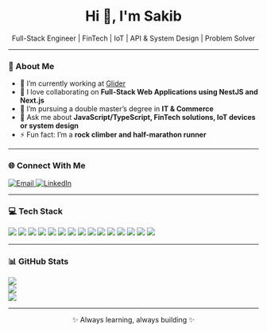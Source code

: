 <h1 align="center">Hi 👋, I'm Sakib</h1>

<p align="center">
Full-Stack Engineer | FinTech | IoT | API & System Design | Problem Solver
</p>

---

### 🚀 About Me

- 🔭 I’m currently working at [Glider](https://www.gliderpay.com/)
- 👯 I love collaborating on **Full-Stack Web Applications using NestJS and Next.js**
- 🌱 I’m pursuing a double master’s degree in **IT & Commerce**
- 💬 Ask me about **JavaScript/TypeScript, FinTech solutions, IoT devices or system design**
- ⚡ Fun fact: I’m a **rock climber and half-marathon runner**

---

### 🌐 Connect With Me

<p>
  <a href="mailto:m.r.sakib@outlook.com">
    <img src="https://img.shields.io/badge/Email-D14836?style=for-the-badge&logo=gmail&logoColor=white" alt="Email">
  </a>
  <a href="https://www.linkedin.com/in/mrsakib94/">
    <img src="https://img.shields.io/badge/LinkedIn-0077B5?style=for-the-badge&logo=linkedin&logoColor=white" alt="LinkedIn">
  </a>
</p>

---

### 💻 Tech Stack

<p>
  <img src="https://img.shields.io/badge/TypeScript-3178C6?style=for-the-badge&logo=typescript&logoColor=white"/>
  <img src="https://img.shields.io/badge/JavaScript-F7DF1E?style=for-the-badge&logo=javascript&logoColor=black"/>
  <img src="https://img.shields.io/badge/Next.js-000000?style=for-the-badge&logo=next.js&logoColor=white"/>
  <img src="https://img.shields.io/badge/NestJS-E0234E?style=for-the-badge&logo=nestjs&logoColor=white"/>
  <img src="https://img.shields.io/badge/React-20232A?style=for-the-badge&logo=react&logoColor=61DAFB"/>
  <img src="https://img.shields.io/badge/Node.js-339933?style=for-the-badge&logo=node.js&logoColor=white"/>
  <img src="https://img.shields.io/badge/Express.js-404D59?style=for-the-badge&logo=express&logoColor=white"/>
  <img src="https://img.shields.io/badge/AWS-FF9900?style=for-the-badge&logo=amazonaws&logoColor=white"/>
  <img src="https://img.shields.io/badge/MySQL-4479A1?style=for-the-badge&logo=mysql&logoColor=white"/>
  <img src="https://img.shields.io/badge/MongoDB-47A248?style=for-the-badge&logo=mongodb&logoColor=white"/>
  <img src="https://img.shields.io/badge/PostgreSQL-4169E1?style=for-the-badge&logo=postgresql&logoColor=white"/>
  <img src="https://img.shields.io/badge/Docker-2496ED?style=for-the-badge&logo=docker&logoColor=white"/>
  <img src="https://img.shields.io/badge/Git-F05032?style=for-the-badge&logo=git&logoColor=white"/>
  <img src="https://img.shields.io/badge/Jest-C21325?style=for-the-badge&logo=jest&logoColor=white"/>
  <img src="https://img.shields.io/badge/Playwright-2EAD33?style=for-the-badge&logo=playwright&logoColor=white"/>
</p>

---

### 📊 GitHub Stats

![](https://github-readme-stats.vercel.app/api?username=mrsakib94&theme=dark&hide_border=true&include_all_commits=true&count_private=true)  
![](https://github-readme-streak-stats.herokuapp.com/?user=mrsakib94&theme=dark&hide_border=true)  
![](https://github-readme-stats.vercel.app/api/top-langs/?username=mrsakib94&theme=dark&hide_border=true&include_all_commits=true&count_private=true&layout=compact)

---

<p align="center">
✨ Always learning, always building ✨
</p>
